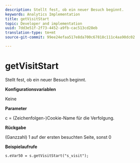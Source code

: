 ```yaml
---
description: Stellt fest, ob ein neuer Besuch beginnt.
keywords: Analytics Implementation
title: getVisitStart
topic: Developer and implementation
uuid: 7dd3e51f-2f73-4452-a9fb-cac513cd28eb
translation-type: tm+mt
source-git-commit: 99ee24efaa517e8da700c67818c111c4aa90dc02

---
```



# getVisitStart

Stellt fest, ob ein neuer Besuch beginnt.

**Konfigurationsvariablen**

Keine

**Parameter**

c = (Zeichenfolgen-)Cookie-Name für die Verfolgung.

**Rückgabe**

(Ganzzahl) 1 auf der ersten besuchten Seite, sonst 0

**Beispielaufrufe**

```
s.eVar50 = s.getVisitStart("s_visit");
```

